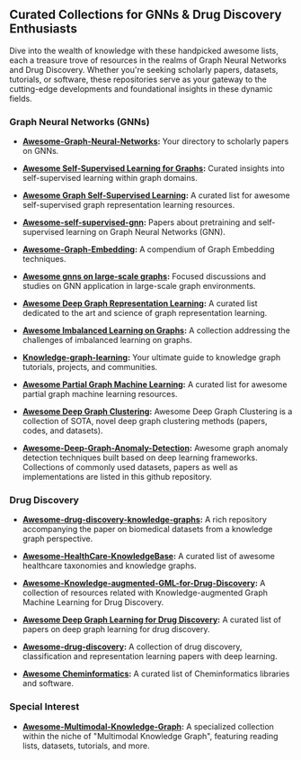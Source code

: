 ## **Curated Collections for GNNs & Drug Discovery Enthusiasts**

Dive into the wealth of knowledge with these handpicked awesome lists, each a treasure trove of resources in the realms of Graph Neural Networks and Drug Discovery. Whether you're seeking scholarly papers, datasets, tutorials, or software, these repositories serve as your gateway to the cutting-edge developments and foundational insights in these dynamic fields.

### **Graph Neural Networks (GNNs)**

- **[Awesome-Graph-Neural-Networks](https://github.com/GRAND-Lab/Awesome-Graph-Neural-Networks):** Your directory to scholarly papers on GNNs.

- **[Awesome Self-Supervised Learning for Graphs](https://github.com/SXKDZ/awesome-self-supervised-learning-for-graphs):** Curated insights into self-supervised learning within graph domains.

- **[Awesome Graph Self-Supervised Learning](https://github.com/LirongWu/awesome-graph-self-supervised-learning):** A curated list for awesome self-supervised graph representation learning resources.

- **[Awesome-self-supervised-gnn](https://github.com/ChandlerBang/awesome-self-supervised-gnn):** Papers about pretraining and self-supervised learning on Graph Neural Networks (GNN).

- **[Awesome-Graph-Embedding](https://github.com/daicoolb/Awesome-Graph-Embedding):** A compendium of Graph Embedding techniques.

- **[Awesome gnns on large-scale graphs](https://github.com/Oceanusity/awesome-gnns-on-large-scale-graphs):** Focused discussions and studies on GNN application in large-scale graph environments.

- **[Awesome Deep Graph Representation Learning](https://github.com/zlpure/awesome-graph-representation-learning):** A curated list dedicated to the art and science of graph representation learning.

- **[Awesome Imbalanced Learning on Graphs](https://github.com/yanliang3612/awesome-imbalanced-learning-on-graphs):** A collection addressing the challenges of imbalanced learning on graphs.

- **[Knowledge-graph-learning](https://github.com/BrambleXu/knowledge-graph-learning):** Your ultimate guide to knowledge graph tutorials, projects, and communities.

- **[Awesome Partial Graph Machine Learning](https://github.com/WxTu/Awesome-Partial-Graph-Machine-Learning):** A curated list for awesome partial graph machine learning resources.

- **[Awesome Deep Graph Clustering](https://github.com/yueliu1999/Awesome-Deep-Graph-Clustering):** Awesome Deep Graph Clustering is a collection of SOTA, novel deep graph clustering methods (papers, codes, and datasets).

- **[Awesome-Deep-Graph-Anomaly-Detection](https://github.com/XiaoxiaoMa-MQ/Awesome-Deep-Graph-Anomaly-Detection):** Awesome graph anomaly detection techniques built based on deep learning frameworks. Collections of commonly used datasets, papers as well as implementations are listed in this github repository. 

### **Drug Discovery**

- **[Awesome-drug-discovery-knowledge-graphs](https://github.com/AstraZeneca/awesome-drug-discovery-knowledge-graphs):** A rich repository accompanying the paper on biomedical datasets from a knowledge graph perspective.

- **[Awesome-HealthCare-KnowledgeBase](https://github.com/lujiaying/Awesome-HealthCare-KnowledgeBase):** A curated list of awesome healthcare taxonomies and knowledge graphs.

- **[Awesome-Knowledge-augmented-GML-for-Drug-Discovery](https://github.com/zhiqiangzhongddu/Awesome-Knowledge-augmented-GML-for-Drug-Discovery):** A collection of resources related with Knowledge-augmented Graph Machine Learning for Drug Discovery.

- **[Awesome Deep Graph Learning for Drug Discovery](https://github.com/YuanchenBei/Awesome-Deep-Graph-Learning-for-Drug-Discovery):** A curated list of papers on deep graph learning for drug discovery.

- **[Awesome-drug-discovery](https://github.com/xnuohz/awesome-drug-discovery):** A collection of drug discovery, classification and representation learning papers with deep learning.

- **[Awesome Cheminformatics](https://github.com/hsiaoyi0504/awesome-cheminformatics#readme):** A curated list of Cheminformatics libraries and software.

### **Special Interest**

- **[Awesome-Multimodal-Knowledge-Graph](https://github.com/ZihengZZH/awesome-multimodal-knowledge-graph):** A specialized collection within the niche of "Multimodal Knowledge Graph", featuring reading lists, datasets, tutorials, and more.
